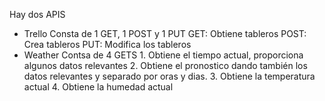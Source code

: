Hay dos APIS
- Trello
        Consta de 1 GET, 1 POST y 1 PUT
        GET: Obtiene tableros
        POST: Crea tableros
        PUT: Modifica los tableros
- Weather
        Contsa de 4 GETS
        1. Obtiene el tiempo actual, proporciona algunos datos relevantes
        2. Obtiene el pronostico dando también los datos relevantes y separado por oras y dias.
        3. Obtiene la temperatura actual
        4. Obtiene la humedad actual
